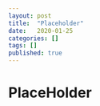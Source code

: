 ```yaml
---
layout: post
title:  "Placeholder"
date:   2020-01-25
categories: []
tags: []
published: true
---
```


# PlaceHolder